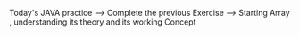 Today's JAVA practice
--> Complete the previous Exercise 
--> Starting Array , understanding its theory and its working Concept 
